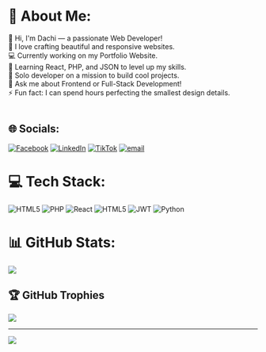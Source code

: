 # 💫 About Me:
👋 Hi, I'm Dachi — a passionate Web Developer!<br>🎨 I love crafting beautiful and responsive websites.<br>💻 Currently working on my Portfolio Website.<br>🌱 Learning React, PHP, and JSON to level up my skills.<br>🚀 Solo developer on a mission to build cool projects.<br>💬 Ask me about Frontend or Full-Stack Development!<br>⚡ Fun fact: I can spend hours perfecting the smallest design details.<br><br>


## 🌐 Socials:
[![Facebook](https://img.shields.io/badge/Facebook-%231877F2.svg?logo=Facebook&logoColor=white)](https://facebook.com/https://www.facebook.com/dachi.dzagnidze.9) [![LinkedIn](https://img.shields.io/badge/LinkedIn-%230077B5.svg?logo=linkedin&logoColor=white)](https://linkedin.com/in/https://www.linkedin.com/in/dachi-dzagnidze-41426a334/) [![TikTok](https://img.shields.io/badge/TikTok-%23000000.svg?logo=TikTok&logoColor=white)](https://tiktok.com/@dzagnodachi) [![email](https://img.shields.io/badge/Email-D14836?logo=gmail&logoColor=white)](mailto:dachidzagnidze2009@gmail.com) 

# 💻 Tech Stack:
![HTML5](https://img.shields.io/badge/html5-%23E34F26.svg?style=for-the-badge&logo=html5&logoColor=white) ![PHP](https://img.shields.io/badge/php-%23777BB4.svg?style=for-the-badge&logo=php&logoColor=white) ![React](https://img.shields.io/badge/react-%2320232a.svg?style=for-the-badge&logo=react&logoColor=%2361DAFB) ![HTML5](https://img.shields.io/badge/html5-%23E34F26.svg?style=for-the-badge&logo=html5&logoColor=white) ![JWT](https://img.shields.io/badge/JWT-black?style=for-the-badge&logo=JSON%20web%20tokens) ![Python](https://img.shields.io/badge/python-3670A0?style=for-the-badge&logo=python&logoColor=ffdd54)
# 📊 GitHub Stats:

![](https://github-readme-stats.vercel.app/api/top-langs/?username=DachiDzagnidze&theme=dark&hide_border=false&include_all_commits=true&count_private=false&layout=compact)

## 🏆 GitHub Trophies
![](https://github-profile-trophy.vercel.app/?username=DachiDzagnidze&theme=radical&no-frame=false&no-bg=true&margin-w=4)

---
[![](https://visitcount.itsvg.in/api?id=DachiDzagnidze&icon=0&color=0)](https://visitcount.itsvg.in)

<!-- Proudly created with GPRM ( https://gprm.itsvg.in ) -->

